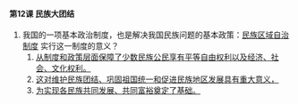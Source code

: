 #### 第12课 民族大团结

1. 我国的一项基本政治制度，也是解决我国民族问题的基本政策：<u>民族区域自治制度</u> 实行这一制度的意义？
   1. <u>从制度和政策层面保障了少数民族公民享有平等自由权利以及经济、社会、文化权利。</u>
   2. <u>这对维护民族团结、巩固祖国统一和促进民族地区发展具有重大意义，</u>
   3. <u>为实现各民族共同发展、共同富裕奠定了基础。</u>

